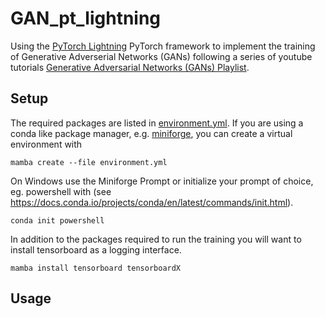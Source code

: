 # GAN_pt_lightning
Using the [PyTorch Lightning](https://lightning.ai/docs/pytorch/stable/) PyTorch framework to implement the training of Generative Adverserial Networks (GANs) following a series of youtube tutorials [Generative Adversarial Networks (GANs) Playlist](https://www.youtube.com/playlist?list=PLhhyoLH6IjfwIp8bZnzX8QR30TRcHO8Va).


## Setup

The required packages are listed in [environment.yml](environment.yml).
If you are using a conda like package manager, e.g. [miniforge](https://github.com/conda-forge/miniforge#install), you can create a virtual environment with 
```
mamba create --file environment.yml
```
On Windows use the Miniforge Prompt or initialize your prompt of choice, eg. powershell with
(see https://docs.conda.io/projects/conda/en/latest/commands/init.html).
```
conda init powershell
```

In addition to the packages required to run the training you will want to install tensorboard as a logging interface.
```
mamba install tensorboard tensorboardX
```


## Usage



